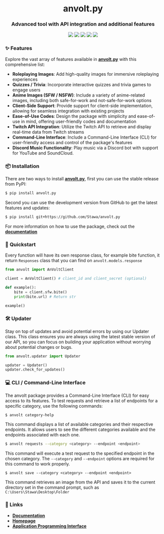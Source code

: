 <h1 align="center">
    anvolt.py
</h1>

<h3 align="center">
    Advanced tool with API integration and additional features
</h2>

<p align="center">
    <a href="https://codeclimate.com/github/Stawa/anvolt.py/maintainability"><img src="https://api.codeclimate.com/v1/badges/780b1926cc1affa10cf4/maintainability"></a>
    <a href="https://pypi.org/project/anvolt.py"><img src="https://img.shields.io/pypi/pyversions/anvolt.py"><a>
    <a href="https://github.com/psf/black"><img src="https://img.shields.io/static/v1?label=code style&message=black&color=black"></a>
    <a href="https://pepy.tech/project/anvolt.py"><img src="https://static.pepy.tech/badge/anvolt-py/month"/></a>
    <a href="https://img.shields.io/pypi/l/anvolt.py?color=informational"><img src="https://img.shields.io/pypi/l/anvolt.py?color=informational"></a>
</p>

### <span class="emoji">✨</span> Features

Explore the vast array of features available in **[anvolt.py](https://anvolt.vercel.app/api/)** with this comprehensive list:

- **Roleplaying Images**: Add high-quality images for immersive roleplaying experiences
- **Quizzes / Trivia**: Incorporate interactive quizzes and trivia games to engage users
- **Anime Images (SFW / NSFW)**: Include a variety of anime-related images, including both safe-for-work and not-safe-for-work options
- **Client-Side Support**: Provide support for client-side implementation, allowing for seamless integration with existing projects
- **Ease-of-Use Codes**: Design the package with simplicity and ease-of-use in mind, offering user-friendly codes and documentation
- **Twitch API Integration**: Utilize the Twitch API to retrieve and display real-time data from Twitch streams
- **Command-Line Interface**: Include a Command-Line Interface (CLI) for user-friendly access and control of the package's features
- **Discord Music Functionality**: Play music via a Discord bot with support for YouTube and SoundCloud.

### <span class="emoji">📦</span> Installation

There are two ways to install **[anvolt.py](https://anvolt.vercel.app/api/)**, first you can use the stable release from PyPI:

```bash
$ pip install anvolt.py
```

Second you can use the development version from GitHub to get the latest features and updates:

```bash
$ pip install git+https://github.com/Stawa/anvolt.py
```

For more information on how to use the package, check out the **[documentation](https://anvolt.vercel.app/docs/)**

### <span class="emoji"> 🚀 </span> Quickstart

Every function will have its own response class, for example bite function, it return `Responses` class that you can find on `anvolt.models.response`

```py
from anvolt import AnVoltClient

client = AnVoltClient() # client_id and client_secret (optional)

def example():
    bite = client.sfw.bite()
    print(bite.url) # Return str

example()
```

### <span class="emoji"> 🛠️ </span> Updater

Stay on top of updates and avoid potential errors by using our Updater class. This class ensures you are always using the latest stable version of our API, so you can focus on building your application without worrying about potential changes or bugs.

```py
from anvolt.updater import Updater

updater = Updater()
updater.check_for_updates()
```

### <span class="emoji">💻</span> CLI / Command-Line Interface

The anvolt package provides a Command-Line Interface (CLI) for easy access to its features. To test requests and retrieve a list of endpoints for a specific category, use the following commands:

```bash
$ anvolt category-help
```

This command displays a list of available categories and their respective endpoints. It allows users to see the different categories available and the endpoints associated with each one.

```bash
$ anvolt requests --category <category> --endpoint <endpoint>
```

This command will execute a test request to the specified endpoint in the chosen category. The `--category` and `--endpoint` options are required for this command to work properly.

```
$ anvolt save --category <category> --endpoint <endpoint>
```

This command retrieves an image from the API and saves it to the current directory set in the command prompt, such as `C:\Users\Stawa\Desktop\Folder`

### <span class="emoji">🔗</span> Links

- **[Documentation](https://anvolt.vercel.app/docs/)**
- **[Homepage](https://github.com/Stawa/anvolt.py)**
- **[Application Programming Interface](https://anvolt.vercel.app/api/)**
